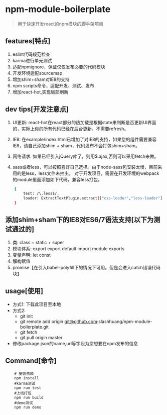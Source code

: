 # npm-module-boilerplate

> 用于快速开发react的npm模块的脚手架项目

## features[特点]
1. eslint代码规范检查
2. karma进行单元测试
3. 适配npmignore，保证仅仅发布必要的代码模块
4. 开发环境适配sourcemap
5. 增加shim+sham对IE8的支持
5. npm scripts命令，适配开发、测试、发布
7. 增加react-hot,实现局部刷新

## dev tips[开发注意点]
1. UI更新: react-hot在react部分的热加载是根据state来判断是否更新UI界面的，实际上你的所有代码已经在后台更新，不需要refresh。

2. IE8: 在example/index.html已增加了对IE8的支持，如果您的组件需要兼容IE8，请自己添加shim + sham，代码发布不会打包shim+sham。

3. 网络请求: 如果已经引入jQuery库了，则用$.ajax,否则可以采用fetch来做。

4. sass或者less，可以按照喜好自己选择。由于node-sass包安装太慢，目前采用的是less，less文件未抽出。
对于开发项目，需要在开发环境的webpack的module里面添加如下代码，兼容less打包。
```bash
    {
        test: /\.less$/,
        loader: ExtractTextPlugin.extract(["css-loader","less-loader"]
    }
```

## 添加shim+sham下的IE8对ES6/7语法支持[以下为测试通过的]
1. 类:  class + static + super
2. 模块体系: export export default import module exports
3. 变量声明: let const 
4. 解构赋值
5. promise【在引入babel-polyfill下的情况下可用。但是会进入catch错误代码块】


## usage[使用]

- 方式1: 下载此项目至本地
- 方式2: 
    - git init
    - git remote add origin git@github.com:slashhuang/npm-module-boilerplate.git
    - git fetch
    - git pull origin master
- 修改package.json的name,url等字段为您想要在npm发布的信息  

## Command[命令]

```
    # 安装依赖
    npm install 
	#karma测试	
	npm run test	
	#上线打包	
	npm run build	
	#demo测试	
	npm run demo	
```


